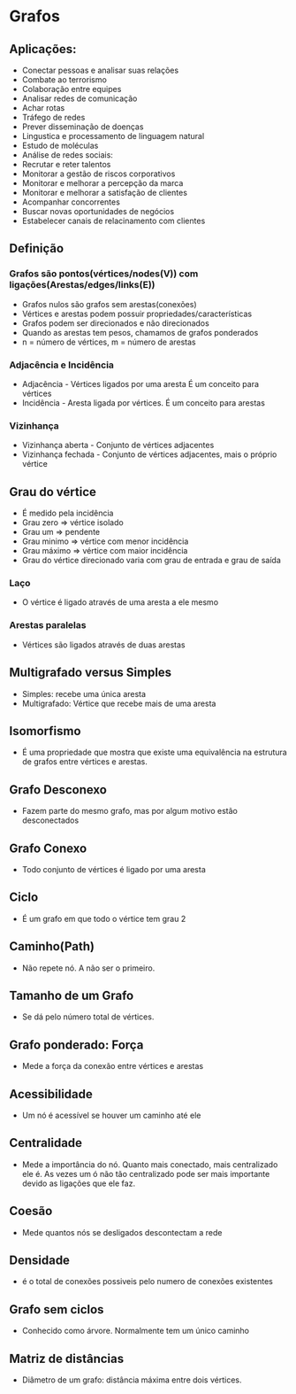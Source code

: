 # Grafos

## Aplicações:
 - Conectar pessoas e analisar suas relações
 - Combate ao terrorismo
 - Colaboração entre equipes
 - Analisar redes de comunicação
 - Achar rotas
 - Tráfego de redes
 - Prever disseminação de doenças
 - Lingustica e processamento de linguagem natural
 - Estudo de moléculas
 - Análise de redes sociais:
  - Recrutar e reter talentos
  - Monitorar a gestão de riscos corporativos
  - Monitorar e melhorar a percepção da marca
  - Monitorar e melhorar a satisfação de clientes
  - Acompanhar concorrentes
  - Buscar novas oportunidades de negócios
  - Estabelecer canais de relacinamento com clientes


## Definição
### Grafos são pontos(vértices/nodes(V)) com ligações(Arestas/edges/links(E))
 - Grafos nulos são grafos sem arestas(conexões)
 - Vértices e arestas podem possuir propriedades/características
 - Grafos podem ser direcionados e não direcionados
 - Quando as arestas tem pesos, chamamos de grafos ponderados
 - n = número de vértices, m = número de arestas
 
### Adjacência e Incidência
 - Adjacência - Vértices ligados por uma aresta É um conceito para vértices
 - Incidência - Aresta ligada por vértices. É um conceito para arestas
 
### Vizinhança
 - Vizinhança aberta - Conjunto de vértices adjacentes
 - Vizinhança fechada - Conjunto de vértices adjacentes, mais o próprio vértice


## **Grau do vértice**
 - É medido pela incidência
 - Grau zero => vértice isolado
 - Grau um => pendente
 - Grau minimo => vértice com menor incidência
 - Grau máximo => vértice com maior incidência
 - Grau do vértice direcionado varia com grau de entrada e grau de saída
 
### Laço
 - O vértice é ligado através de uma aresta a ele mesmo

### Arestas paralelas
 - Vértices são ligados através de duas arestas
 
 
## Multigrafado versus Simples
 - Simples: recebe uma única aresta
 - Multigrafado: Vértice que recebe mais de uma aresta
 
## Isomorfismo
 - É uma propriedade que mostra que existe uma equivalência na estrutura de grafos entre vértices e arestas. 
 
## Grafo Desconexo
 - Fazem parte do mesmo grafo, mas por algum motivo estão desconectados
 
## Grafo Conexo
 - Todo conjunto de vértices é ligado por uma aresta
 
## Ciclo
 - É um grafo em que todo o vértice tem grau 2

## Caminho(Path)
- Não repete nó. A não ser o primeiro.

## Tamanho de um Grafo
 - Se dá pelo número total de vértices.
 
## Grafo ponderado: Força
 - Mede a força da conexão entre vértices e arestas
 
## Acessibilidade
 - Um nó é acessível se houver um caminho até ele

## Centralidade
 - Mede a importância do nó. Quanto mais conectado, mais centralizado ele é. As vezes um ó não tão centralizado pode ser mais importante devido as ligações que ele faz.

## Coesão
 - Mede quantos nós se desligados descontectam a rede
 
## Densidade
 - é o total de conexões possiveis pelo numero de conexões existentes
 
## Grafo sem ciclos
 - Conhecido como árvore. Normalmente tem um único caminho

## Matriz de distâncias
 - Diâmetro de um grafo: distância máxima entre dois vértices.